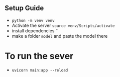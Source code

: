 ## Setup Guide

* `python -m venv venv`
* Activate the server `source venv/Scripts/activate`
* install dependencies ``
* make a folder `model` and paste the model there

# To run the sever

* `uvicorn main:app --reload`